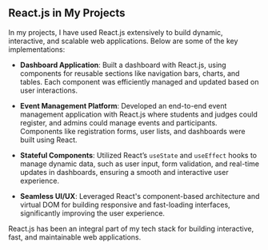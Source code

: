 ## React.js in My Projects

In my projects, I have used React.js extensively to build dynamic, interactive, and scalable web applications. Below are some of the key implementations:

- **Dashboard Application**: Built a dashboard with React.js, using components for reusable sections like navigation bars, charts, and tables. Each component was efficiently managed and updated based on user interactions.

- **Event Management Platform**: Developed an end-to-end event management application with React.js where students and judges could register, and admins could manage events and participants. Components like registration forms, user lists, and dashboards were built using React.

- **Stateful Components**: Utilized React’s `useState` and `useEffect` hooks to manage dynamic data, such as user input, form validation, and real-time updates in dashboards, ensuring a smooth and interactive user experience.

- **Seamless UI/UX**: Leveraged React's component-based architecture and virtual DOM for building responsive and fast-loading interfaces, significantly improving the user experience.

React.js has been an integral part of my tech stack for building interactive, fast, and maintainable web applications.